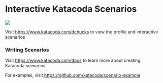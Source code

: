 # Interactive Katacoda Scenarios

[![](http://shields.katacoda.com/katacoda/dchucks/count.svg)](https://www.katacoda.com/dchucks "Get your profile on Katacoda.com")

Visit https://www.katacoda.com/dchucks to view the profile and interactive scenarios

### Writing Scenarios
Visit https://www.katacoda.com/docs to learn more about creating Katacoda scenarios

For examples, visit https://github.com/katacoda/scenario-example

